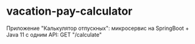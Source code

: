 # vacation-pay-calculator
Приложение "Калькулятор отпускных": микросервис на SpringBoot + Java 11 c одним API: GET "/calculate"
